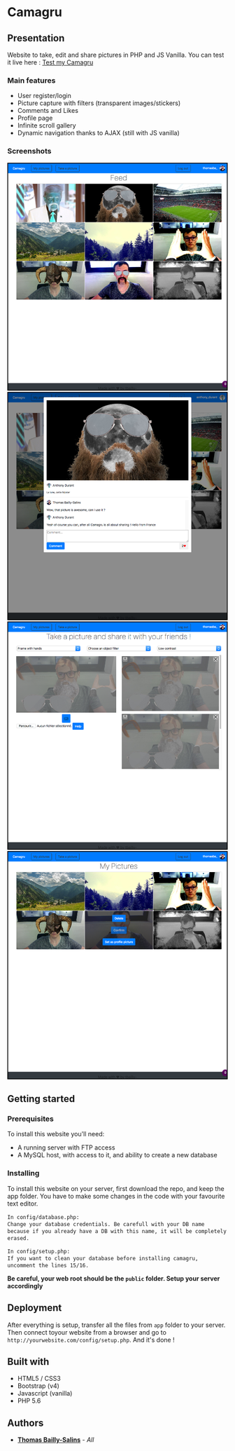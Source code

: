 # Camagru
## Presentation
Website to take, edit and share pictures in PHP and JS Vanilla.
You can test it live here : [Test my Camagru](https://camagru.thomasbs.fr)

### Main features
* User register/login
* Picture capture with filters (transparent images/stickers)
* Comments and Likes
* Profile page
* Infinite scroll gallery
* Dynamic navigation thanks to AJAX (still with JS vanilla)

### Screenshots
![Feed page](https://github.com/tbailly/Camagru/blob/master/screenshots/feed.png)
![Comments page](https://github.com/tbailly/Camagru/blob/master/screenshots/comments.png)
![Take picture page](https://github.com/tbailly/Camagru/blob/master/screenshots/take-picture.png)
![My pictures page](https://github.com/tbailly/Camagru/blob/master/screenshots/my-pictures.png)

## Getting started
### Prerequisites
To install this website you'll need:
* A running server with FTP access
* A MySQL host, with access to it, and ability to create a new database

### Installing
To install this website on your server, first download the repo, and keep the app folder. You have to make some changes in the code with your favourite text editor.

```
In config/database.php:
Change your database credentials. Be carefull with your DB name because if you already have a DB with this name, it will be completely erased.
```
```
In config/setup.php:
If you want to clean your database before installing camagru, uncomment the lines 15/16.
```
__Be careful, your web root should be the `public` folder. Setup your server accordingly__

## Deployment
After everything is setup, transfer all the files from `app` folder to your server. Then connect toyour website from a browser and go to `http://yourwebsite.com/config/setup.php`. And it's done !

## Built with
* HTML5 / CSS3
* Bootstrap (v4)
* Javascript (vanilla)
* PHP 5.6

## Authors
* **[Thomas Bailly-Salins](https://github.com/tbailly)** - *All*
